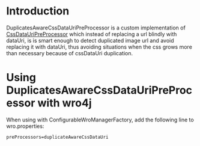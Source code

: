 # Introduction #
DuplicatesAwareCssDataUriPreProcessor is a custom implementation of  [CssDataUriPreProcessor](Base64DataUriSupport.md) which instead of replacing a url blindly with dataUri, is is smart enough to detect duplicated image url and avoid replacing it with dataUri, thus avoiding situations when the css grows more than necessary because of cssDataUri duplication.

# Using DuplicatesAwareCssDataUriPreProcessor with wro4j #
When using with ConfigurableWroManagerFactory, add the following line to wro.properties:

```
preProcessors=duplicateAwareCssDataUri
```